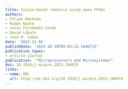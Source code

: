```yaml
---
title: Vision-based robotics using open FPGAs
authors:
- Felipe Machado
- Rubén Nieto
- Jesús Fernández-Conde
- David Lobato
- José M. Cañas
date: '2023-11-01'
publishDate: '2024-10-18T09:02:13.144671Z'
publication_types:
- article-journal
publication: '*Microprocessors and Microsystems*'
doi: 10.1016/j.micpro.2023.104974
links:
- name: URL
  url: http://dx.doi.org/10.1016/j.micpro.2023.104974
---
```

